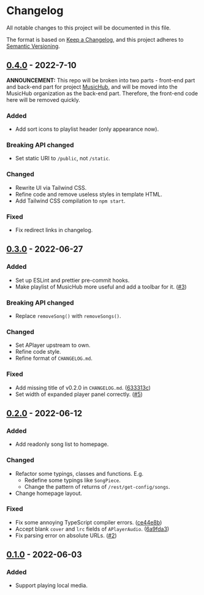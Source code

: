 # Changelog

All notable changes to this project will be documented in this file.

The format is based on [Keep a Changelog](https://keepachangelog.com/en/1.0.0/),
and this project adheres to [Semantic Versioning](https://semver.org/spec/v2.0.0.html).

## [0.4.0] - 2022-7-10

**ANNOUNCEMENT:** This repo will be broken into two parts - front-end part and back-end part for project [MusicHub](https://github.com/MusicHubTS), and will be moved into the MusicHub organization as the back-end part. Therefore, the front-end code here will be removed quickly.

### Added

- Add sort icons to playlist header (only appearance now).

### Breaking API changed

- Set static URI to `/public`, not `/static`.

### Changed

- Rewrite UI via Tailwind CSS.
- Refine code and remove useless styles in template HTML.
- Add Tailwind CSS compilation to `npm start`.

### Fixed

- Fix redirect links in changelog.

## [0.3.0] - 2022-06-27

### Added

- Set up ESLint and prettier pre-commit hooks.
- Make playlist of MusicHub more useful and add a toolbar for it. ([#3])

### Breaking API changed

- Replace `removeSong()` with `removeSongs()`.

### Changed

- Set APlayer upstream to own.
- Refine code style.
- Refine format of `CHANGELOG.md`.

### Fixed

- Add missing title of v0.2.0 in `CHANGELOG.md`. ([633313c])
- Set width of expanded player panel correctly. ([#5])

## [0.2.0] - 2022-06-12

### Added

- Add readonly song list to homepage.

### Changed

- Refactor some typings, classes and functions. E.g.
  - Redefine some typings like `SongPiece`.
  - Change the pattern of returns of `/rest/get-config/songs`.
- Change homepage layout.

### Fixed

- Fix some annoying TypeScript compiler errors. ([ce44e8b])
- Accept blank `cover` and `lrc` fields of `APlayerAudio`. ([6a9fda3])
- Fix parsing error on absolute URLs. ([#2])

## [0.1.0] - 2022-06-03

### Added

- Support playing local media.

[0.4.0]: https://github.com/LittleYe233/MusicHub/compare/v0.3.0...v0.4.0
[0.3.0]: https://github.com/LittleYe233/MusicHub/compare/v0.2.0...v0.3.0
[0.2.0]: https://github.com/LittleYe233/MusicHub/compare/v0.1.0...v0.2.0
[0.1.0]: https://github.com/LittleYe233/MusicHub/releases/tag/v0.1.0

[#5]: https://github.com/LittleYe233/MusicHub/issues/5
[#3]: https://github.com/LittleYe233/MusicHub/issues/3
[#2]: https://github.com/LittleYe233/MusicHub/issues/2

[633313c]: https://github.com/LittleYe233/MusicHub/commit/633313c223f89ea7ae4b91afbd4198750f6ed979
[ce44e8b]: https://github.com/LittleYe233/MusicHub/commit/ce44e8bfa078640e025ac9a61a228a4a54b844d6
[6a9fda3]: https://github.com/LittleYe233/MusicHub/commit/6a9fda399856d5b4570738ba5a74fcd6a577cea8
